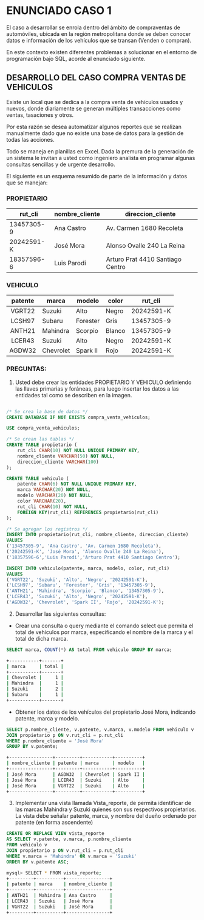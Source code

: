 # ENUNCIADO CASO 1

El caso a desarrollar se enrola dentro del ámbito de compraventas de automóviles, ubicada en la región metropolitana donde se deben conocer datos e información de los vehículos que se transan (Venden o compran).

En este contexto existen diferentes problemas a solucionar en el entorno de programación bajo SQL, acorde al enunciado siguiente.

## DESARROLLO DEL CASO COMPRA VENTAS DE VEHICULOS

Existe un local que se dedica a la compra venta de vehículos usados y nuevos, donde diariamente se generan múltiples transacciones como ventas, tasaciones y otros.

Por esta razón se desea automatizar algunos reportes que se realizan manualmente dado que no existe una base de datos para la gestión de todas las acciones.

Todo se maneja en planillas en Excel. Dada la premura de la generación de un sistema le invitan a usted como ingeniero analista en programar algunas consultas sencillas y de urgente desarrollo.

El siguiente es un esquema resumido de parte de la información y datos que se manejan:

### PROPIETARIO

| **rut_cli** | nombre_cliente | direccion_cliente                |
| ----------- | -------------- | -------------------------------- |
| 13457305-9  | Ana Castro     | Av. Carmen 1680 Recoleta         |
| 20242591-K  | José Mora      | Alonso Ovalle 240 La Reina       |
| 18357596-6  | Luis Parodi    | Arturo Prat 4410 Santiago Centro |

### VEHICULO

| **patente** | marca     | modelo   | color  | rut_cli    |
| :---------: | --------- | -------- | ------ | ---------- |
|   VGRT22    | Suzuki    | Alto     | Negro  | 20242591-K |
|   LCSH97    | Subaru    | Forester | Gris   | 13457305-9 |
|   ANTH21    | Mahindra  | Scorpio  | Blanco | 13457305-9 |
|   LCER43    | Suzuki    | Alto     | Negro  | 20242591-K |
|   AGDW32    | Chevrolet | Spark II | Rojo   | 20242591-K |

### PREGUNTAS:

1. Usted debe crear las entidades PROPIETARIO Y VEHICULO definiendo las llaves primarias y foráneas, para luego insertar los datos a las entidades tal como se describen en la imagen.

```sql

/* Se crea la base de datos */
CREATE DATABASE IF NOT EXISTS compra_venta_vehiculos;

USE compra_venta_vehiculos;

/* Se crean las tablas */
CREATE TABLE propietario (
    rut_cli CHAR(10) NOT NULL UNIQUE PRIMARY KEY,
    nombre_cliente VARCHAR(50) NOT NULL,
    direccion_cliente VARCHAR(100)
);

CREATE TABLE vehiculo (
    patente CHAR(6) NOT NULL UNIQUE PRIMARY KEY,
    marca VARCHAR(20) NOT NULL,
    modelo VARCHAR(20) NOT NULL,
    color VARCHAR(20),
    rut_cli CHAR(10) NOT NULL,
    FOREIGN KEY(rut_cli) REFERENCES propietario(rut_cli)
);

/* Se agregar los registros */
INSERT INTO propietario(rut_cli, nombre_cliente, direccion_cliente)
VALUES
('13457305-9', 'Ana Castro', 'Av. Carmen 1680 Recoleta'),
('20242591-K', 'José Mora', 'Alonso Ovalle 240 La Reina'),
('18357596-6','Luis Parodi','Arturo Prat 4410 Santiago Centro');

INSERT INTO vehiculo(patente, marca, modelo, color, rut_cli)
VALUES
('VGRT22', 'Suzuki', 'Alto', 'Negro', '20242591-K'),
('LCSH97', 'Subaru', 'Forester', 'Gris', '13457305-9'),
('ANTH21', 'Mahindra', 'Scorpio', 'Blanco', '13457305-9'),
('LCER43', 'Suzuki', 'Alto', 'Negro', '20242591-K'),
('AGDW32', 'Chevrolet', 'Spark II', 'Rojo', '20242591-K');
```

2. Desarrollar las siguientes consultas:

- Crear una consulta o query mediante el comando select que permita el total de vehículos por marca, especificando el nombre de la marca y el total de dicha marca.

```sql
SELECT marca, COUNT(*) AS total FROM vehiculo GROUP BY marca;
```

```sh
+-----------+-------+
| marca     | total |
+-----------+-------+
| Chevrolet |     1 |
| Mahindra  |     1 |
| Suzuki    |     2 |
| Subaru    |     1 |
+-----------+-------+
```

- Obtener los datos de los vehículos del propietario José Mora, indicando patente, marca y modelo.

```sql
SELECT p.nombre_cliente, v.patente, v.marca, v.modelo FROM vehiculo v
JOIN propietario p ON v.rut_cli = p.rut_cli
WHERE p.nombre_cliente = 'José Mora'
GROUP BY v.patente;
```

```sh
+----------------+---------+-----------+----------+
| nombre_cliente | patente | marca     | modelo   |
+----------------+---------+-----------+----------+
| José Mora      | AGDW32  | Chevrolet | Spark II |
| José Mora      | LCER43  | Suzuki    | Alto     |
| José Mora      | VGRT22  | Suzuki    | Alto     |
+----------------+---------+-----------+----------+
```

3. Implementar una vista llamada Vista_reporte, de permita identificar de las marcas Mahindra y Suzuki quienes son sus respectivos propietarios. La vista debe señalar patente, marca, y nombre del dueño ordenado por patente (en forma ascendente)

```sql
CREATE OR REPLACE VIEW vista_reporte
AS SELECT v.patente, v.marca, p.nombre_cliente
FROM vehiculo v
JOIN propietario p ON v.rut_cli = p.rut_cli
WHERE v.marca = 'Mahindra' OR v.marca = 'Suzuki'
ORDER BY v.patente ASC;
```

```sh
mysql> SELECT * FROM vista_reporte;
+---------+----------+----------------+
| patente | marca    | nombre_cliente |
+---------+----------+----------------+
| ANTH21  | Mahindra | Ana Castro     |
| LCER43  | Suzuki   | José Mora      |
| VGRT22  | Suzuki   | José Mora      |
+---------+----------+----------------+
```

